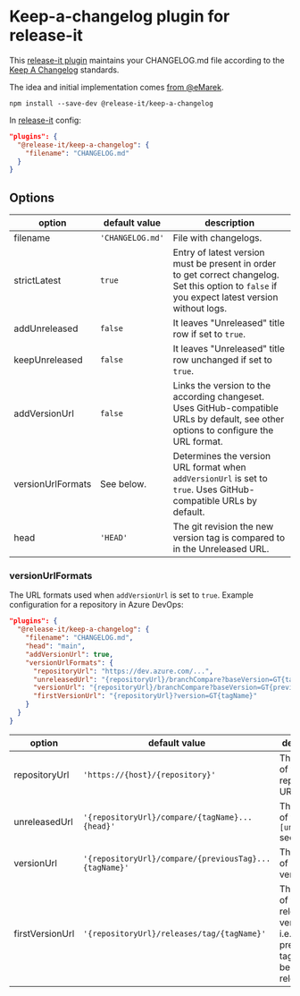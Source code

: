 # Keep-a-changelog plugin for release-it

This [release-it plugin](https://github.com/release-it/release-it/blob/master/docs/plugins.md) maintains your
CHANGELOG.md file according to the [Keep A Changelog](https://keepachangelog.com/) standards.

The idea and initial implementation comes [from @eMarek](https://github.com/release-it/release-it/issues/662).

```
npm install --save-dev @release-it/keep-a-changelog
```

In [release-it](https://github.com/release-it/release-it) config:

```json
"plugins": {
  "@release-it/keep-a-changelog": {
    "filename": "CHANGELOG.md"
  }
}
```

## Options

| option            | default value    | description                                                                                                                                      |
| ----------------- | ---------------- | ------------------------------------------------------------------------------------------------------------------------------------------------ |
| filename          | `'CHANGELOG.md'` | File with changelogs.                                                                                                                            |
| strictLatest      | `true`           | Entry of latest version must be present in order to get correct changelog. Set this option to `false` if you expect latest version without logs. |
| addUnreleased     | `false`          | It leaves "Unreleased" title row if set to `true`.                                                                                               |
| keepUnreleased    | `false`          | It leaves "Unreleased" title row unchanged if set to `true`.                                                                                     |
| addVersionUrl     | `false`          | Links the version to the according changeset. Uses GitHub-compatible URLs by default, see other options to configure the URL format.             |
| versionUrlFormats | See below.       | Determines the version URL format when `addVersionUrl` is set to `true`. Uses GitHub-compatible URLs by default.                                 |
| head              | `'HEAD'`         | The git revision the new version tag is compared to in the Unreleased URL.                                                                       |

### versionUrlFormats

The URL formats used when `addVersionUrl` is set to `true`. Example configuration for a repository in Azure DevOps:

```json
"plugins": {
  "@release-it/keep-a-changelog": {
    "filename": "CHANGELOG.md",
    "head": "main",
    "addVersionUrl": true,
    "versionUrlFormats": {
      "repositoryUrl": "https://dev.azure.com/...",
      "unreleasedUrl": "{repositoryUrl}/branchCompare?baseVersion=GT{tagName}&targetVersion=GB{head}",
      "versionUrl": "{repositoryUrl}/branchCompare?baseVersion=GT{previousTag}&targetVersion=GT{tagName}",
      "firstVersionUrl": "{repositoryUrl}?version=GT{tagName}"
    }
  }
}
```

| option          | default value                                         | description                                                                                 |
| --------------- | ----------------------------------------------------- | ------------------------------------------------------------------------------------------- |
| repositoryUrl   | `'https://{host}/{repository}'`                       | The format of the repository URL.                                                           |
| unreleasedUrl   | `'{repositoryUrl}/compare/{tagName}...{head}'`        | The format of the `[unreleased]` section URL.                                               |
| versionUrl      | `'{repositoryUrl}/compare/{previousTag}...{tagName}'` | The format of a release version URL.                                                        |
| firstVersionUrl | `'{repositoryUrl}/releases/tag/{tagName}'`            | The format of the first release version URL, i.e. when no previous tags have been released. |
